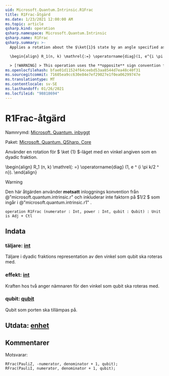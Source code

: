 ```yaml
---
uid: Microsoft.Quantum.Intrinsic.R1Frac
title: R1Frac-åtgärd
ms.date: 1/23/2021 12:00:00 AM
ms.topic: article
qsharp.kind: operation
qsharp.namespace: Microsoft.Quantum.Intrinsic
qsharp.name: R1Frac
qsharp.summary: >-
  Applies a rotation about the $\ket{1}$ state by an angle specified as a dyadic fraction.

  \begin{align} R_1(n, k) \mathrel{:=} \operatorname{diag}(1, e^{i \pi k / 2^n}). \end{align}

  > [!WARNING] > This operation uses the **opposite** sign convention from > @"microsoft.quantum.intrinsic.r", and does not include the > factor of $1/ 2$ included by @"microsoft.quantum.intrinsic.r1".
ms.openlocfilehash: bfae01d11524f64ceebd53aa8544d7ea48c40f31
ms.sourcegitcommit: 71605ea9cc630e84e7ef29027e1f0ea06299747e
ms.translationtype: MT
ms.contentlocale: sv-SE
ms.lasthandoff: 01/26/2021
ms.locfileid: "98818694"
---
```

# <a name="r1frac-operation"></a>R1Frac-åtgärd

Namnrymd: [Microsoft. Quantum. inbyggt](xref:Microsoft.Quantum.Intrinsic)

Paket: [Microsoft. Quantum. QSharp. Core](https://nuget.org/packages/Microsoft.Quantum.QSharp.Core)


Använder en rotation för $ \ket {1} $-läget med en vinkel angiven som en dyadic fraktion.

\begin{align} R_1 (n, k) \mathrel{: =} \operatorname{diag} (1, e ^ {i \pi k/2 ^ n}).
\end{align}

> [!WARNING]
> Den här åtgärden använder **motsatt** inloggnings konvention från @"microsoft.quantum.intrinsic.r" och inkluderar inte faktorn på $1/2 $ som ingår i @"microsoft.quantum.intrinsic.r1" .

```qsharp
operation R1Frac (numerator : Int, power : Int, qubit : Qubit) : Unit is Adj + Ctl
```


## <a name="input"></a>Indata

### <a name="numerator--int"></a>täljare: [int](xref:microsoft.quantum.lang-ref.int)

Täljare i dyadic fraktions representation av den vinkel som qubit ska roteras med.


### <a name="power--int"></a>effekt: [int](xref:microsoft.quantum.lang-ref.int)

Kraften hos två anger nämnaren för den vinkel som qubit ska roteras med.


### <a name="qubit--qubit"></a>qubit: [qubit](xref:microsoft.quantum.lang-ref.qubit)

Qubit som porten ska tillämpas på.



## <a name="output--unit"></a>Utdata: [enhet](xref:microsoft.quantum.lang-ref.unit)



## <a name="remarks"></a>Kommentarer

Motsvarar:

```qsharp
RFrac(PauliZ, -numerator, denominator + 1, qubit);
RFrac(PauliI, numerator, denominator + 1, qubit);
```